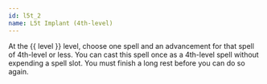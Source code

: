 ```yaml
---
id: l5t_2
name: L5t Implant (4th-level)
---
```

At the {{ level }} level, choose one spell and an advancement for that spell of 4th-level or less. You can cast this
spell once as a 4th-level spell without expending a spell slot. You must finish a long rest before you can do so again.
